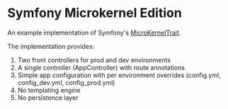 # Symfony Microkernel Edition

An example implementation of Symfony's [MicroKernelTrait](https://symfony.com/doc/current/configuration/micro_kernel_trait.html).

The implementation provides:

1. Two front controllers for prod and dev environments
2. A single controller (AppController) with route annotations
3. Simple app configuration with per environment overrides (config.yml, config_dev.yml, config_prod.yml)
4. No templating engine
5. No persistence layer
